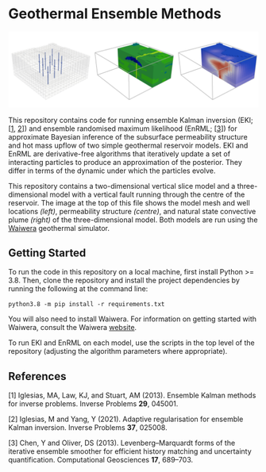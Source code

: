 # Geothermal Ensemble Methods

![Fault Model](fault_model.png)

This repository contains code for running ensemble Kalman inversion (EKI; [[1](#1), [2](#2)]) and ensemble randomised maximum likelihood (EnRML; [[3](#3)]) for approximate Bayesian inference of the subsurface permeability structure and hot mass upflow of two simple geothermal reservoir models.
EKI and EnRML are derivative-free algorithms that iteratively update a set of interacting particles to produce an approximation of the posterior. 
They differ in terms of the dynamic under which the particles evolve.

This repository contains a two-dimensional vertical slice model and a three-dimensional model with a vertical fault running through the centre of the reservoir. 
The image at the top of this file shows the model mesh and well locations *(left)*, permeability structure *(centre)*, and natural state convective plume *(right)* of the three-dimensional model.
Both models are run using the [Waiwera](https://waiwera.github.io/) geothermal simulator.

## Getting Started

To run the code in this repository on a local machine, first install Python >= 3.8. Then, clone the repository and install the project dependencies by running the following at the command line:

```
python3.8 -m pip install -r requirements.txt
```

You will also need to install Waiwera. For information on getting started with Waiwera, consult the Waiwera [website](https://waiwera.github.io/install/).

To run EKI and EnRML on each model, use the scripts in the top level of the repository (adjusting the algorithm parameters where appropriate).

## References

[<a id="1">1</a>]
Iglesias, MA, Law, KJ, and Stuart, AM (2013).
Ensemble Kalman methods for inverse problems.
Inverse Problems **29**, 045001.

[<a id="2">2</a>]
Iglesias, M and Yang, Y (2021). 
Adaptive regularisation for ensemble Kalman inversion.
Inverse Problems **37**, 025008.

[<a id="3">3</a>]
Chen, Y and Oliver, DS (2013). 
Levenberg–Marquardt forms of the iterative ensemble smoother for efficient history matching and uncertainty quantification.
Computational Geosciences **17**, 689–703.